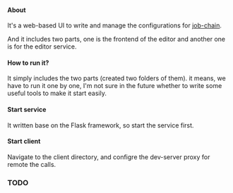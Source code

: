 #### About

It's a web-based UI to write and manage the configurations for [job-chain](https://github.com/zhangyanwei/job-chain).

And it includes two parts, one is the frontend of the editor and another one is for the editor service.

#### How to run it?

It simply includes the two parts (created two folders of them). it means, we have to run it one by one, I'm not sure in the future whether to write some useful tools to make it start easily.

#### Start service

It written base on the Flask framework, so start the service first.

#### Start client

Navigate to the client directory, and configre the dev-server proxy for remote the calls.

### TODO